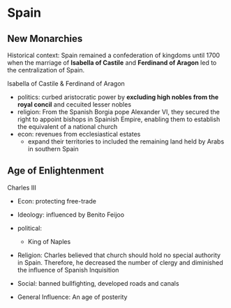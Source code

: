 

# Spain

## New Monarchies
Historical context: Spain remained a confederation of kingdoms until 1700 when the marriage of **Isabella of Castile** and **Ferdinand of Aragon**  led to the centralization of Spain.

Isabella of Castile & Ferdinand of Aragon
- politics: curbed aristocratic power by **excluding high nobles from the royal concil** and cecuited lesser nobles
- religion: From the Spanish Borgia pope Alexander VI, they secured the right to appoint bishops in Spainish Empire, enabling them to establish the equivalent of a national church
- econ: revenues from ecclesiastical estates
  - expand their territories to included the remaining land held by Arabs in southern Spain


## Age of Enlightenment

Charles III
  - Econ: protecting free-trade
  - Ideology: influenced by Benito Feijoo
  - political: 
    - King of Naples

  - Religion: Charles believed that church should hold no special authority in Spain. Therefore, he decreased the number of clergy and diminished the influence of Spanish Inquisition
  - Social: banned bullfighting, developed roads and canals
  - General Influence:  An age of posterity



<!--stackedit_data:
eyJoaXN0b3J5IjpbLTUzOTQ3NDkwMiw3MzA5OTgxMTZdfQ==
-->